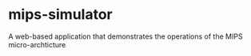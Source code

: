 # mips-simulator
A web-based application that demonstrates the operations of the MIPS micro-archticture
